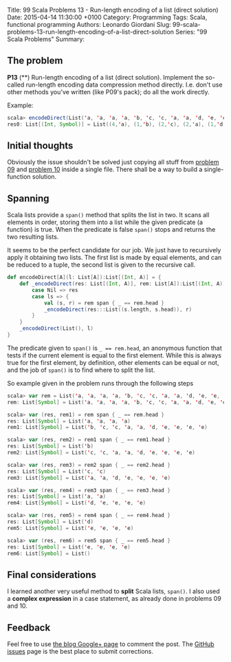 Title: 99 Scala Problems 13 - Run-length encoding of a list (direct solution)
Date: 2015-04-14 11:30:00 +0100
Category: Programming
Tags: Scala, functional programming
Authors: Leonardo Giordani
Slug: 99-scala-problems-13-run-length-encoding-of-a-list-direct-solution
Series: "99 Scala Problems"
Summary: 

## The problem

**P13** (**) Run-length encoding of a list (direct solution).
Implement the so-called run-length encoding data compression method directly. I.e. don't use other methods you've written (like P09's pack); do all the work directly.

Example:

``` scala
scala> encodeDirect(List('a, 'a, 'a, 'a, 'b, 'c, 'c, 'a, 'a, 'd, 'e, 'e, 'e, 'e))
res0: List[(Int, Symbol)] = List((4,'a), (1,'b), (2,'c), (2,'a), (1,'d), (4,'e))
```

## Initial thoughts

Obviously the issue shouldn't be solved just copying all stuff from [problem 09](/blog/2015/04/07/99-scala-problems-09-pack-consecutive-duplicates/) and [problem 10](/blog/2015/04/14/99-scala-problems-10-run-length-encoding-of-a-list) inside a single file. There shall be a way to build a single-function solution.

## Spanning

Scala lists provide a `span()` method that splits the list in two. It scans all elements in order, storing them into a list while the given predicate (a function) is true. When the predicate is false `span()` stops and returns the two resulting lists.

It seems to be the perfect candidate for our job. We just have to recursively apply it obtaining two lists. The first list is made by equal elements, and can be reduced to a tuple, the second list is given to the recursive call.

``` scala
def encodeDirect[A](l: List[A]):List[(Int, A)] = {
    def _encodeDirect(res: List[(Int, A)], rem: List[A]):List[(Int, A)] = rem match {
        case Nil => res
        case ls => {
            val (s, r) = rem span { _ == rem.head }
            _encodeDirect(res:::List((s.length, s.head)), r)
        }
    }
    _encodeDirect(List(), l)
} 
```

The predicate given to `span()` is `_ == rem.head`, an anonymous function that tests if the current element is equal to the first element. While this is always true for the first element, by definition, other elements can be equal or not, and the job of `span()` is to find where to split the list.

So example given in the problem runs through the following steps

``` scala
scala> var rem = List('a, 'a, 'a, 'a, 'b, 'c, 'c, 'a, 'a, 'd, 'e, 'e, 'e, 'e)
rem: List[Symbol] = List('a, 'a, 'a, 'a, 'b, 'c, 'c, 'a, 'a, 'd, 'e, 'e, 'e, 'e)

scala> var (res, rem1) = rem span { _ == rem.head }
res: List[Symbol] = List('a, 'a, 'a, 'a)
rem1: List[Symbol] = List('b, 'c, 'c, 'a, 'a, 'd, 'e, 'e, 'e, 'e)

scala> var (res, rem2) = rem1 span { _ == rem1.head }
res: List[Symbol] = List('b)
rem2: List[Symbol] = List('c, 'c, 'a, 'a, 'd, 'e, 'e, 'e, 'e)

scala> var (res, rem3) = rem2 span { _ == rem2.head }
res: List[Symbol] = List('c, 'c)
rem3: List[Symbol] = List('a, 'a, 'd, 'e, 'e, 'e, 'e)

scala> var (res, rem4) = rem3 span { _ == rem3.head }
res: List[Symbol] = List('a, 'a)
rem4: List[Symbol] = List('d, 'e, 'e, 'e, 'e)

scala> var (res, rem5) = rem4 span { _ == rem4.head }
res: List[Symbol] = List('d)
rem5: List[Symbol] = List('e, 'e, 'e, 'e)

scala> var (res, rem6) = rem5 span { _ == rem5.head }
res: List[Symbol] = List('e, 'e, 'e, 'e)
rem6: List[Symbol] = List()
```

## Final considerations

I learned another very useful method to **split** Scala lists, ``span()``. I also used a **complex expression** in a case statement, as already done in problems 09 and 10.

## Feedback

Feel free to use [the blog Google+ page](https://plus.google.com/u/0/b/110554719587236016835/110554719587236016835/posts) to comment the post. The [GitHub issues](https://github.com/lgiordani/lgiordani.github.com/issues) page is the best place to submit corrections.
